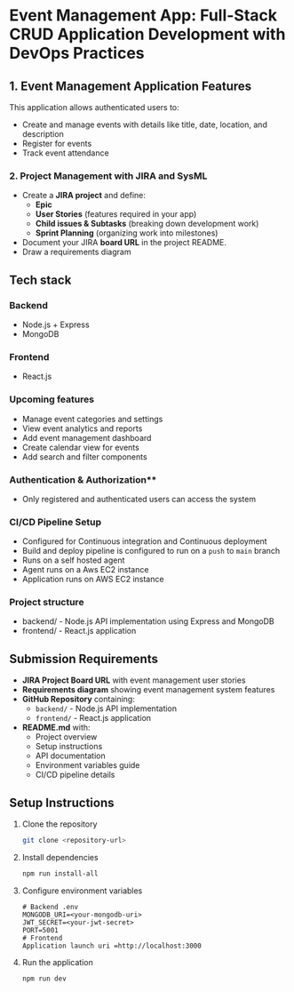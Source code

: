 # **Event Management App: Full-Stack CRUD Application Development with DevOps Practices**

## **1. Event Management Application Features**

This application allows authenticated users to:

* Create and manage events with details like title, date, location, and description
* Register for events
* Track event attendance

### **2. Project Management with JIRA and SysML**

* Create a **JIRA project** and define:
  * **Epic**
  * **User Stories** (features required in your app)
  * **Child issues & Subtasks** (breaking down development work)
  * **Sprint Planning** (organizing work into milestones)
* Document your JIRA **board URL** in the project README.
* Draw a requirements diagram

## Tech stack

### Backend

* Node.js + Express
* MongoDB

### Frontend

* React.js

### Upcoming features

* Manage event categories and settings
* View event analytics and reports
* Add event management dashboard
* Create calendar view for events
* Add search and filter components

### Authentication & Authorization**

* Only registered and authenticated users can access the system

### CI/CD Pipeline Setup

* Configured for Continuous integration and Continuous deployment
* Build and deploy pipeline is configured to run on a `push` to `main` branch
* Runs on a self hosted agent  
* Agent runs on a Aws EC2 instance
* Application runs on AWS EC2 instance

### Project structure

* backend/ - Node.js API implementation using Express and MongoDB
* frontend/ - React.js application

## **Submission Requirements**

* **JIRA Project Board URL** with event management user stories
* **Requirements diagram** showing event management system features
* **GitHub Repository** containing:
  * `backend/` - Node.js API implementation
  * `frontend/` - React.js application
* **README.md** with:
  * Project overview
  * Setup instructions
  * API documentation
  * Environment variables guide
  * CI/CD pipeline details

## **Setup Instructions**

1. Clone the repository

   ```bash
   git clone <repository-url>
   ```

2. Install dependencies

   ```bash
   npm run install-all
   ```

3. Configure environment variables

   ```
   # Backend .env
   MONGODB_URI=<your-mongodb-uri>
   JWT_SECRET=<your-jwt-secret>
   PORT=5001
   # Frontend 
   Application launch uri =http://localhost:3000
   ```

4. Run the application

    ```bash
    npm run dev
    ```

